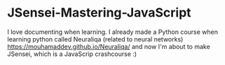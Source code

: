 # JSensei-Mastering-JavaScript

I love documenting when learning. I already made a Python course when learning python called Neuraliqa (related to neural networks)
https://mouhamaddev.github.io/Neuraliqa/
and now I'm about to make JSensei, which is a JavaScrip crashcourse :)